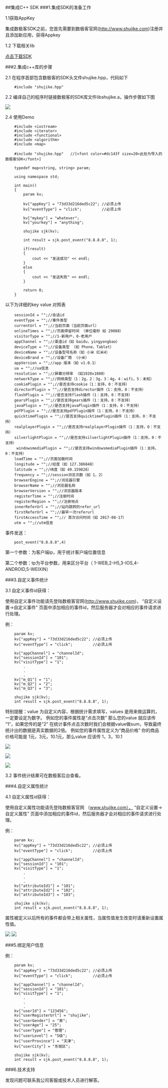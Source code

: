 ##集成C++ SDK 
###1.集成SDK的准备工作

1.1获取AppKey

集成数极客SDK之前，您首先需要到数极客官网(<http://www.shujike.com>)注册并且添加新应用，获得Appkey

1.2 下载相关lib

[点击下载SDK](http://www.shujike.com/download/SjkAgent-c++-SDK.zip)

###2.集成c++库的步骤

2.1 在程序首部包含数极客的SDK头文件shujike.hpp，代码如下
	
		#include "shujike.hpp"

2.2 编译自己的程序时链接数极客的SDK库文件libshujike.a，操作步骤如下图

![](http://www.shujike.com/docsimg/c++_compile.png)

2.4 使用Demo

    	#include <iostream>
		#include <iterator>
		#include <functional>
		#include <algorithm>
		#include <map>

		#include "shujike.hpp"   //[<font color=#dc143f size=20>此处为导入的数极客SDK</font>]

		typedef map<string, string> param;

		using namespace std;

		int main()
		{
			param kv;
		
			kv["appKey"] = "73d33d216ded5c22"; //必须上传
			kv["eventType"] = "click";         //必须上传

			kv["mykey"] = "whatever";
			kv["yourkey"] = "anything";

			shujike sjk(kv);

			int result = sjk.post_event("8.8.8.8", 1);

			if(result)
			{
				cout << "发送成功" << endl;
			}
			else
			{
				cout << "发送失败" << endl;
			}

			return 0;
		}


以下为详细的key value 对照表
            
    	sessionId = "";//会话id
    	eventType = "";//事件类型
    	currentUrl = "";//当前页面（当前页面url）
    	onlineTimes = "";//页面停留时间 （单位毫秒 如 29088）
    	visitorType = "";//1-新用户，0-老用户
    	appChannel = "";//渠道id（如 baidu，yingyongbao）
    	deviceType = "";//设备类型 （如 Phone，Tablet）
    	deviceName = "";//设备型号名称（如 小米 红米4）
    	deviceBrand = "";//设备厂商 （小米）
    	appVersion = "";//app 版本（如 v1.0.1）
    	ua = "";//ua信息
		resolution = "";//屏幕分辨率 （如1920x1080）
		networkType = "";//网络类型（1：2g，2：3g，3：4g，4：wifi，5：未知）
    	cookiePlugin = "";//是否支持cookie（1：支持，0：不支持）
    	directorPlugin = "";//是否支持director插件（1：支持，0：不支持）
		flashPlugin = "";//是否支持flash插件（1：支持，0：不支持）
    	gearsPlugin = "";//是否支持gears插件（1：支持，0：不支持）
		javaPlugin = "";//是否支持javaPlugin插件（1：支持，0：不支持）
		pdfPlugin = "";//是否支持pdfPlugin插件（1：支持，0：不支持）
    	quicktimePlugin = "";//是否支持quicktimePlugin插件（1：支持，0：不支持）
    	realplayerPlugin = "";//是否支持realplayerPlugin插件（1：支持，0：不支持）
		silverlightPlugin = "";//是否支持silverlightPlugin插件（1：支持，0：不支持）
		 windowsmediaPlugin = "";//是否支持windowsmediaPlugin插件（1：支持，0：不支持）
		loadTime = "";//页面加载时间
		longitude = "";//经度（如 127.386848）
    	latitude = "";//纬度（如 49.159826）
    	frequency = "";//session浏览次数（如 1，2）
    	browserEngine = "";//浏览器引擎
    	browserName = "";//浏览器名称
    	browserVersion = "";//浏览器版本
    	registerTime = "";//注册时间
    	registerRegion = "";//注册地点
    	innerReferUrl = "";//站内跳转的refer_url
    	firstReferUrl = "";//最早一次referurl
    	firstAccessTime = "";//	首次访问时间（如 2017-08-17）
    	utm = "";//utm信息




事件发送：

    	post_event("8.8.8.8",4)

第一个参数：为客户端ip，用于统计客户端位置信息

第二个参数：tp为平台参数，用来区分平台（ 1-WEB,2-H5,3-IOS,4-ANDROID,5-WEIXIN）



###3.自定义事件统计

3.1 自定义事件id获得：

使用自定义事件功能请先登陆数极客官网(<http://www.shujike.com>)， “自定义设置->自定义事件” 页面中添加相应的事件id，然后服务器才会对相应的事件请求进行处理。

例：

		param kv;
		kv["appKey"] = "73d33d216ded5c22"; //必须上传
		kv["eventType"] = "click";         //必须上传

		kv["appChannel"] = "channelId";
		kv["sessionId"] = "101";
		kv["visitType"] = "1";
            .
            .
            .
		kv["m_Q1"] = "1";
		kv["m_Q2"] = "2";
		kv["m_Q3"] = "3";

		shujike sjk(kv);
		int result = sjk.post_event("8.8.8.8", 1);


特别提醒：value 为自定义内容，根据统计需求填写，values 是用来做运算的，一定要设定为数字。
例如您的事件属性是“点击次数” 那么您的value 就应该传 “1”，如果您传的是“2” 在统计事件点击次数时我们会根据value做sum，导致最终统计出的数据是真实数据的2倍。
例如您的事件属性定义为“商品价格”  你的商品价格可能是 1元，3元，10.1元，那么value 应该传 1，3，10.1

![](http://www.shujike.com/docsimg/android_guide_event1.png)

![](http://www.shujike.com/docsimg/android_guide_event3.png)

![](http://www.shujike.com/docsimg/android_guide_event2.png)

3.2 事件统计结果可在数极客后台查看。

###4.自定义属性统计

4.1 自定义属性id获得：

使用自定义属性功能请先登陆数极客官网 （www.shujike.com）， “自定义设置->自定义属性” 页面中添加相应的事件id，然后服务器才会对相应的事件请求进行处理。

例：


		param kv;
		kv["appKey"] = "73d33d216ded5c22"; //必须上传
		kv["eventType"] = "click";         //必须上传

		kv["appChannel"] = "channelId";
		kv["sessionId"] = "101";
		kv["visitType"] = "1";
            .
            .
            .
		kv["attributeId1"] = "101";
		kv["attributeId2"] = "102";
		kv["attributeId3"] = "103";

		shujike sjk(kv);
		int result = sjk.post_event("8.8.8.8", 1);
        

属性被定义以后所有的事件都会带上相关属性，当属性值发生改变时请重新设置属性值。

![](http://www.shujike.com/docsimg/android_guide_arg.png)
![](http://www.shujike.com/docsimg/android_guide_attribute.png)


###5.绑定用户信息

例：


		param kv;
		kv["appKey"] = "73d33d216ded5c22"; //必须上传
		kv["eventType"] = "click";         //必须上传

		kv["appChannel"] = "channelId";
		kv["sessionId"] = "101";
		kv["visitType"] = "1";
            .
            .
            .
		kv["userId"] = "123456";
		kv["userRegisterUrl"] = "shujike";
		kv["userGender"] = "男";
		kv["userAge"] = "25";
		kv["userType"] = "管理";
		kv["userLevel"] = "5级";
		kv["userProvince"] = "天津";
		kv["userCity"] = "东丽区";

		shujike sjk(kv);
		int result = sjk.post_event("8.8.8.8", 1);
    

###6.技术支持  

发现问题可联系我公司客服或技术人员进行解答。



